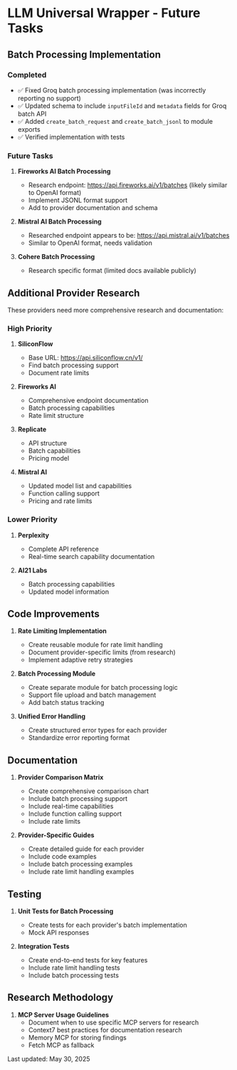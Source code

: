 # LLM Universal Wrapper - Future Tasks

## Batch Processing Implementation

### Completed
- ✅ Fixed Groq batch processing implementation (was incorrectly reporting no support)
- ✅ Updated schema to include `inputFileId` and `metadata` fields for Groq batch API
- ✅ Added `create_batch_request` and `create_batch_jsonl` to module exports
- ✅ Verified implementation with tests

### Future Tasks
1. **Fireworks AI Batch Processing**
   - Research endpoint: https://api.fireworks.ai/v1/batches (likely similar to OpenAI format)
   - Implement JSONL format support
   - Add to provider documentation and schema

2. **Mistral AI Batch Processing**
   - Researched endpoint appears to be: https://api.mistral.ai/v1/batches
   - Similar to OpenAI format, needs validation

3. **Cohere Batch Processing**
   - Research specific format (limited docs available publicly)

## Additional Provider Research

These providers need more comprehensive research and documentation:

### High Priority
1. **SiliconFlow**
   - Base URL: https://api.siliconflow.cn/v1/
   - Find batch processing support
   - Document rate limits

2. **Fireworks AI**
   - Comprehensive endpoint documentation
   - Batch processing capabilities
   - Rate limit structure

3. **Replicate**
   - API structure
   - Batch capabilities
   - Pricing model

4. **Mistral AI**
   - Updated model list and capabilities
   - Function calling support
   - Pricing and rate limits

### Lower Priority
1. **Perplexity**
   - Complete API reference
   - Real-time search capability documentation

2. **AI21 Labs**
   - Batch processing capabilities
   - Updated model information

## Code Improvements

1. **Rate Limiting Implementation**
   - Create reusable module for rate limit handling
   - Document provider-specific limits (from research)
   - Implement adaptive retry strategies

2. **Batch Processing Module**
   - Create separate module for batch processing logic
   - Support file upload and batch management
   - Add batch status tracking

3. **Unified Error Handling**
   - Create structured error types for each provider
   - Standardize error reporting format

## Documentation

1. **Provider Comparison Matrix**
   - Create comprehensive comparison chart
   - Include batch processing support
   - Include real-time capabilities
   - Include function calling support
   - Include rate limits

2. **Provider-Specific Guides**
   - Create detailed guide for each provider
   - Include code examples
   - Include batch processing examples
   - Include rate limit handling examples

## Testing

1. **Unit Tests for Batch Processing**
   - Create tests for each provider's batch implementation
   - Mock API responses

2. **Integration Tests**
   - Create end-to-end tests for key features
   - Include rate limit handling tests
   - Include batch processing tests
   
## Research Methodology 

1. **MCP Server Usage Guidelines**
   - Document when to use specific MCP servers for research
   - Context7 best practices for documentation research
   - Memory MCP for storing findings
   - Fetch MCP as fallback

Last updated: May 30, 2025
